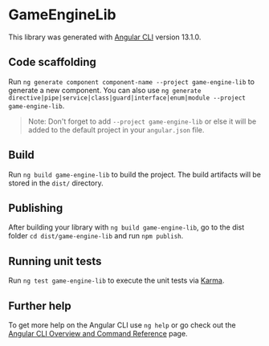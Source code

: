 # GameEngineLib

This library was generated with [Angular CLI](https://github.com/angular/angular-cli) version 13.1.0.

## Code scaffolding

Run `ng generate component component-name --project game-engine-lib` to generate a new component. You can also use `ng generate directive|pipe|service|class|guard|interface|enum|module --project game-engine-lib`.
> Note: Don't forget to add `--project game-engine-lib` or else it will be added to the default project in your `angular.json` file. 

## Build

Run `ng build game-engine-lib` to build the project. The build artifacts will be stored in the `dist/` directory.

## Publishing

After building your library with `ng build game-engine-lib`, go to the dist folder `cd dist/game-engine-lib` and run `npm publish`.

## Running unit tests

Run `ng test game-engine-lib` to execute the unit tests via [Karma](https://karma-runner.github.io).

## Further help

To get more help on the Angular CLI use `ng help` or go check out the [Angular CLI Overview and Command Reference](https://angular.io/cli) page.
